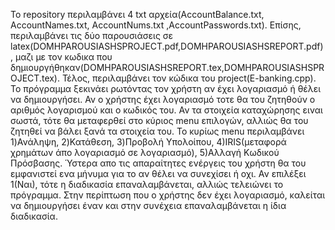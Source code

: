 Το repository περιλαμβάνει 4 txt αρχεία(AccountBalance.txt, AccountNames.txt, AccountNums.txt ,AccountPasswords.txt). Επίσης, περιλαμβάνει τις δύο παρουσιάσεις
σε latex(DOMHPAROUSIASHSPROJECT.pdf,DOMHPAROUSIASHSREPORT.pdf), μαζι με τον κωδικα που δημιουργήθηκαν(DOMHPAROUSIASHSREPORT.tex,DOMHPAROUSIASHSPROJECT.tex).
Τέλος, περιλαμβάνει τον κώδικα του project(E-banking.cpp). Το πρόγραμμα ξεκινάει ρωτόντας τον χρήστη αν έχει λογαριασμό ή θέλει να δημιουργήσει.
Αν ο χρήστης έχει λογαριασμό τοτε θα του ζητηθούν ο αριθμός λογαρισμού και ο κωδικός του. Αν τα στοιχεία καταχώρησης ειναι σωστά, τότε θα μεταφερθεί στο κύριος menu επιλογών,
αλλιώς θα του ζητηθεί να βάλει ξανά τα στοιχεία του. Το κυρίως menu περιλαμβάνει 1)Ανάληψη, 2)Κατάθεση, 3)Προβολή Υπολοίπου, 4)IRIS(μεταφορά χρημάτων άπο λογαριασμό σε λογαριασμό), 5)Αλλαγή Κωδικού Πρόσβασης.
Ύστερα απο τις απαραίτητες ενέργεις του χρήστη θα του εμφανιστεί ενα μήνυμα για το αν θέλει να συνεχίσει ή οχι. Αν επιλέξει 1(Ναι), τότε η διαδικασία επαναλαμβάνεται, αλλιώς τελειώνει το πρόγραμμα.
Στην περίπτωση που ο χρήστης δεν έχει λογαριασμό, καλείται να δημιουργήσει έναν και στην συνέχεια επαναλαμβάνεται η ίδια διαδικασία.
